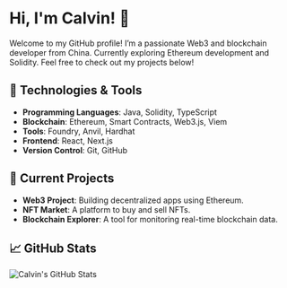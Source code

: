 # Hi, I'm Calvin! 👋

Welcome to my GitHub profile! I’m a passionate Web3 and blockchain developer from China. Currently exploring Ethereum development and Solidity. Feel free to check out my projects below!

## 🔧 Technologies & Tools

- **Programming Languages**: Java, Solidity, TypeScript
- **Blockchain**: Ethereum, Smart Contracts, Web3.js, Viem
- **Tools**: Foundry, Anvil, Hardhat
- **Frontend**: React, Next.js
- **Version Control**: Git, GitHub

## 🚀 Current Projects

- **Web3 Project**: Building decentralized apps using Ethereum.
- **NFT Market**: A platform to buy and sell NFTs.
- **Blockchain Explorer**: A tool for monitoring real-time blockchain data.


## 📈 GitHub Stats
![Calvin's GitHub Stats](https://github-readme-stats.vercel.app/api?username=Calvin123&show_icons=true&hide_title=true)
